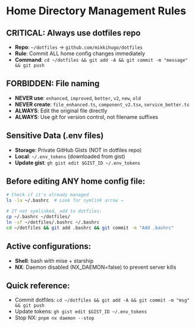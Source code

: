 # Home Directory Management Rules

## CRITICAL: Always use dotfiles repo
- **Repo**: `~/dotfiles` → `github.com/mikkihugo/dotfiles`
- **Rule**: Commit ALL home config changes immediately
- **Command**: `cd ~/dotfiles && git add -A && git commit -m "message" && git push`

## FORBIDDEN: File naming
- **NEVER use**: `enhanced`, `improved`, `better`, `v2`, `new`, `old`
- **NEVER create**: `file_enhanced.ts`, `component_v2.tsx`, `service_better.ts`
- **ALWAYS**: Edit the original file directly
- **ALWAYS**: Use git for version control, not filename suffixes

## Sensitive Data (.env files)
- **Storage**: Private GitHub Gists (NOT in dotfiles repo)
- **Local**: `~/.env_tokens` (downloaded from gist)
- **Update gist**: `gh gist edit $GIST_ID ~/.env_tokens`

## Before editing ANY home config file:
```bash
# Check if it's already managed
ls -la ~/.bashrc  # Look for symlink arrow →

# If not symlinked, add to dotfiles:
cp ~/.bashrc ~/dotfiles/
ln -sf ~/dotfiles/.bashrc ~/.bashrc
cd ~/dotfiles && git add .bashrc && git commit -m "Add .bashrc"
```

## Active configurations:
- **Shell**: bash with mise + starship
- **NX**: Daemon disabled (NX_DAEMON=false) to prevent server kills

## Quick reference:
- Commit dotfiles: `cd ~/dotfiles && git add -A && git commit -m "msg" && git push`
- Update tokens: `gh gist edit $GIST_ID ~/.env_tokens`
- Stop NX: `pnpm nx daemon --stop`